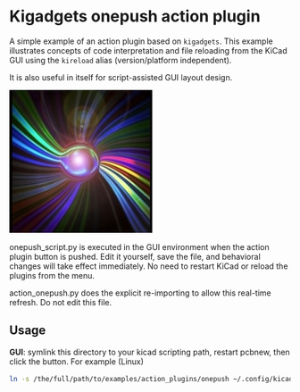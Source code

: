 # Kigadgets onepush action plugin
A simple example of an action plugin based on `kigadgets`. This example illustrates concepts of code interpretation and file reloading from the KiCad GUI using the `kireload` alias (version/platform independent).

It is also useful in itself for script-assisted GUI layout design.

![Onepush Icon](icons/photon-256.png)

onepush_script.py is executed in the GUI environment when the action plugin button is pushed. Edit it yourself, save the file, and behavioral changes will take effect immediately. No need to restart KiCad or reload the plugins from the menu.

action_onepush.py does the explicit re-importing to allow this real-time refresh. Do not edit this file.

## Usage
**GUI**: symlink this directory to your kicad scripting path, restart pcbnew, then click the button. For example (Linux)

```bash
ln -s /the/full/path/to/examples/action_plugins/onepush ~/.config/kicad/scripting/plugins
```


